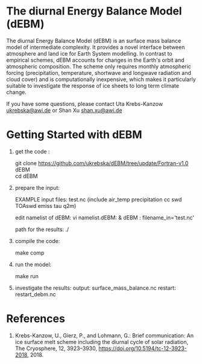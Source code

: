 The diurnal Energy Balance Model (dEBM)
======

The diurnal Energy Balance Model (dEBM) is an surface mass balance model of intermediate complexity. It provides a novel interface between atmosphere and land ice for Earth System modelling. In contrast to empirical schemes, dEBM accounts for changes in the Earth's orbit and atmospheric composition. The scheme only requires monthly atmospheric forcing (precipitation, temperature, shortwave and longwave radiation and cloud cover) and is computationally inexpensive, which makes it particularly suitable to investigate the response of ice sheets to long term climate change.

If you have some questions, please contact Uta Krebs-Kanzow <ukrebska@awi.de> or Shan Xu <shan.xu@awi.de>

Getting Started with dEBM
=============

1. get the code :
   
   git clone https://github.com/ukrebska/dEBM/tree/update/Fortran-v1.0 dEBM    
   cd dEBM

2. prepare the input:
   
   EXAMPLE input files: test.nc (include air_temp precipitation cc swd TOAswd emiss tau q2m)

   edit namelist of dEBM:
      vi namelist.dEBM:
          & dEBM : filename_in='test.nc'

   path for the results:
   ./

3. compile the code:
   
   make comp

4. run the model:
   
   make run

5. investigate the results:
   output: surface_mass_balance.nc
   restart: restart_debm.nc

References
==========

1. Krebs-Kanzow, U., Gierz, P., and Lohmann, G.: Brief communication: An ice surface melt scheme including the diurnal cycle of solar radiation, The Cryosphere, 12, 3923–3930, https://doi.org/10.5194/tc-12-3923-2018, 2018.
